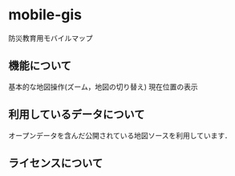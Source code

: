 # mobile-gis
防災教育用モバイルマップ

## 機能について
基本的な地図操作(ズーム，地図の切り替え)
現在位置の表示

## 利用しているデータについて

オープンデータを含んだ公開されている地図ソースを利用しています．

## ライセンスについて

